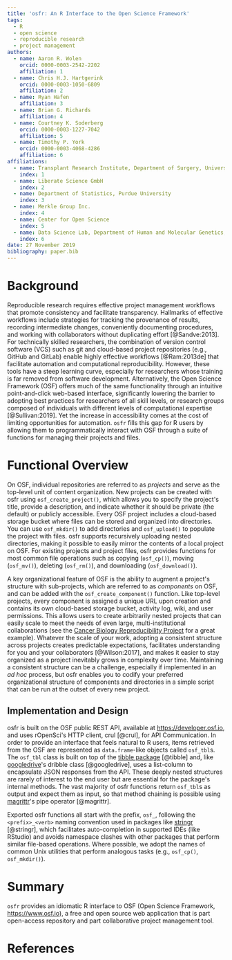 ```yaml
---
title: 'osfr: An R Interface to the Open Science Framework'
tags:
  - R
  - open science
  - reproducible research
  - project management
authors:
  - name: Aaron R. Wolen
    orcid: 0000-0003-2542-2202
    affiliation: 1
  - name: Chris H.J. Hartgerink
    orcid: 0000-0003-1050-6809
    affiliation: 2
  - name: Ryan Hafen
    affiliation: 3
  - name: Brian G. Richards
    affiliation: 4
  - name: Courtney K. Soderberg
    orcid: 0000-0003-1227-7042
    affiliation: 5
  - name: Timothy P. York
    orcid: 0000-0003-4068-4286
    affiliation: 6
affiliations:
  - name: Transplant Research Institute, Department of Surgery, University of Tennessee Health Science Center
    index: 1
  - name: Liberate Science GmbH
    index: 2
  - name: Department of Statistics, Purdue University
    index: 3
  - name: Merkle Group Inc.
    index: 4
  - name: Center for Open Science
    index: 5
  - name: Data Science Lab, Department of Human and Molecular Genetics, Virginia Commonwealth University
    index: 6
date: 27 November 2019
bibliography: paper.bib
---
```


# Background

Reproducible research requires effective project management workflows that promote consistency and facilitate transparency. Hallmarks of effective workflows include strategies for tracking the provenance of results, recording intermediate changes, conveniently documenting procedures, and working with collaborators without duplicating effort [@Sandve:2013]. For technically skilled researchers, the combination of version control software (VCS) such as git and cloud-based project repositories (e.g., GitHub and GitLab) enable highly effective workflows [@Ram:2013de] that facilitate automation and computational reproducibility. However, these tools have a steep learning curve, especially for researchers whose training is far removed from software development. Alternatively, the Open Science Framework (OSF) offers much of the same functionality through an intuitive point-and-click web-based interface, significantly lowering the barrier to adopting best practices for researchers of all skill levels, or research groups composed of individuals with different levels of computational expertise [@Sullivan:2019]. Yet the increase in accessibility comes at the cost of limiting opportunities for automation. `osfr` fills this gap for R users by allowing them to programmatically interact with OSF through a suite of functions for managing their projects and files.

# Functional Overview

On OSF, individual repositories are referred to as *projects* and serve as the top-level unit of content organization. New projects can be created with osfr using `osf_create_project()`, which allows you to specify the project's title, provide a description, and indicate whether it should be private (the default) or publicly accessible. Every OSF project includes a cloud-based storage bucket where files can be stored and organized into directories. You can use `osf_mkdir()` to add directories and `osf_upload()` to populate the project with files. osfr supports recursively uploading nested directories, making it possible to easily mirror the contents of a local project on OSF. For existing projects and project files, osfr provides functions for most common file operations such as copying (`osf_cp()`), moving (`osf_mv()`), deleting (`osf_rm()`), and downloading (`osf_download()`).

A key organizational feature of OSF is the ability to augment a project's structure with sub-projects, which are referred to as *components* on OSF, and can be added with the `osf_create_component()` function. Like top-level projects, every component is assigned a unique URL upon creation and contains its own cloud-based storage bucket, activity log, wiki, and user permissions. This allows users to create arbitrarily nested projects that can easily scale to meet the needs of even large, multi-institutional collaborations (see the [Cancer Biology Reproducibility Project][cbrp] for a great example). Whatever the scale of your work, adopting a consistent structure across projects creates predictable expectations, facilitates understanding for you and your collaborators [@Wilson:2017], and makes it easier to stay organized as a project inevitably grows in complexity over time. Maintaining a consistent structure can be a challenge, especially if implemented in an *ad hoc* process, but osfr enables you to codify your preferred organizational structure of components and directories in a simple script that can be run at the outset of every new project.

## Implementation and Design

osfr is built on the OSF public REST API, available at https://developer.osf.io, and uses rOpenSci's HTTP client, crul [@crul], for API Communication. In order to provide an interface that feels natural to R users, items retrieved from the OSF are represented as `data.frame`-like objects called `osf_tbl`s. The `osf_tbl` class is built on top of the [tibble package][tibble] [@tibble] and, like [googledrive][]'s dribble class [@googledrive], uses a list-column to encapsulate JSON responses from the API. These deeply nested structures are rarely of interest to the end user but are essential for the package's internal methods. The vast majority of osfr functions return `osf_tbl`s as output and expect them as input, so that method chaining is possible using [magrittr][]'s pipe operator [@magrittr]. 

Exported osfr functions all start with the prefix, `osf_`, following the `<prefix>_<verb>` naming convention used in packages like [stringr][] [@stringr], which facilitates auto-completion in supported IDEs (like RStudio) and avoids namespace clashes with other packages that perform similar file-based operations. Where possible, we adopt the names of common Unix utilities that perform analogous tasks (e.g., `osf_cp()`, `osf_mkdir()`).

# Summary

`osfr` provides an idiomatic R interface to OSF (Open Science Framework, https://www.osf.io), a free and open source web application that is part open-access repository and part collaborative project management tool.

# References

<!-- link -->
[cbrp]: https://osf.io/e81xl/ "Reproducibility Project: Cancer Biology"
[googledrive]: https://googledrive.tidyverse.org
[magrittr]: https://magrittr.tidyverse.org
[stringr]: https://stringr.tidyverse.org
[tibble]: https://tibble.tidyverse.org
